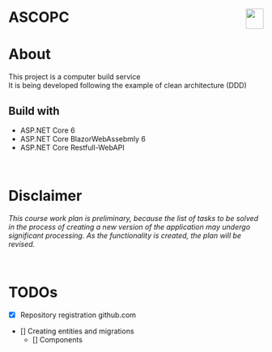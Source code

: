 <h1  align="left"><p><strong>ASCOPC</strong>
 <img align="right" src="https://lh3.googleusercontent.com/6QQD3nBi-ito8-n_O5ZOuJX4KZxkQNFD7zAxcxE7Nw5fYckf0DBYxZZksIiCnskHgCFDV74WZKm8PySxuXcW9JxDI9G2pxyanF-UPxmusgGT8xoCxtFqtq3nDH23VNpkqgfdGZrAmdUFP4nSxBkAaggoTgMLJyVVs_Zo_t5RxEiSEFxjRGeK-_45nyPap4kW932lWf-7KqWiUnRBU-mct96ddTYjE0mMmxf_45QzcLlc_LTQ9HWk6yTLaIERNFk6bklOQ8e-U-cQfC-3nqHGeeDg2d3EdjsfLGC1S7bD2_RZRyQjbBh9F3sRsiYxv_d6z1bYVOSTljsPNjPDyekwctxV-2Zv_-2ay3vHRPHg-ErMQpFUO4GD_UjAkTuIIlNlkgihTZpwSmZnHO9XvDRCh7e10DgbCxjxfQ2aViLnJa4LCGa8xKrwIktRa40TjzCdDxSk3lUHWjPXvPygWi6YpTRiNi5KoE-1psjFYbBma4rfiqdRdU9v5pPX_tkdt1QVSw41bbEe6A3DZ_Ov4Z8VVHySGuCoO_YtPagGFPDvqRiUVpdBpGN8Dav4dVrSgQMgD7-_LgQHuFo5j58q0Zro1q4xLtSAo1fj7GvcxkcKFHFdT6ijRCnGGnJBcOaTTg-EE8dOB2L5aNbJlROhBsNfVaHMUiazd4_9Tl93OlIDOa1fUQIqlcEPtCYF-ZJgoRbvq6Y0IS8W2QFo_kCv25etkhM=w500-h600-no?authuser=0" width="35" height="40">

<br>


# About
This project is a computer build service <br>
It is being developed following the example of clean architecture (DDD)
## Build with

* ASP.NET Core 6 
* ASP.NET Core BlazorWebAssebmly 6 
* ASP.NET Core Restfull-WebAPI 
<p>
<br>

# Disclaimer
*This course work plan is preliminary, because the list of tasks to be solved in the process of creating a new version of the application may undergo significant processing. As the functionality is created, the plan will be revised.*
<p>
<br>

# TODOs
* [x] Repository registration github.com
* [] Creating entities and migrations
    * [] Components 
